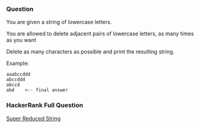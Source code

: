 ### Question

You are given a string of lowercase letters.

You are allowed to delete adjacent pairs of lowercase letters, as many times as you want

Delete as many characters as possible and print the resulting string.

Example:
```
aaabccddd
abccddd
abccd
abd    <-- final answer
```

### HackerRank Full Question

[Super Reduced String](https://www.hackerrank.com/challenges/reduced-string)
